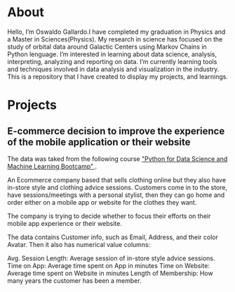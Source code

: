 # About

Hello, I’m Oswaldo Gallardo.I have completed my graduation in Physics and a Master in Sciences(Physics).
My research in science has focused on the study of orbital data around Galactic Centers using Markov Chains in Python lenguage.
I’m interested in learning about data science, analysis, interpreting, analyzing and reporting on data. 
I’m currently learning tools and techniques involved in data analysis and visualization in the industry. 
This is a repository that I have created to display my projects, and learnings.

# Projects

## E-commerce decision to improve the experience of the mobile application or their website

The data was taked from the following course  <a href="https://www.udemy.com/course/python-for-data-science-and-machine-learning-bootcamp/"> "Python for Data Science and Machine Learning Bootcamp" </a>.

An Ecommerce company based that sells clothing online but they also have in-store style and clothing advice sessions. Customers come in to the store, have sessions/meetings with a personal stylist, then they can go home and order either on a mobile app or website for the clothes they want.

The company is trying to decide whether to focus their efforts on their mobile app experience or their website.

The data contains Customer info, such as Email, Address, and their color Avatar. Then it also has numerical value columns:

Avg. Session Length: Average session of in-store style advice sessions.
Time on App: Average time spent on App in minutes
Time on Website: Average time spent on Website in minutes
Length of Membership: How many years the customer has been a member.
